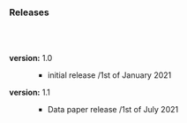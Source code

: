 ### Releases
<br>
<p style=" font-size:14px; text-align:justify;">
</br>
<b>version:</b> 1.0
<ul style="padding-left:5em">
 <li type="square">initial release /1st of January 2021&nbsp;&nbsp;</li>
</ul></p2>
<b>version:</b> 1.1
<ul style="padding-left:5em">
 <li type="square">Data paper release /1st of July 2021&nbsp;&nbsp;</li>
</ul></p2>
</p>

